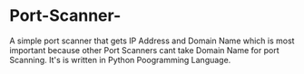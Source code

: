 # Port-Scanner-
A simple port scanner that gets IP Address and Domain Name which is most important because other Port Scanners cant take Domain Name for port Scanning. It's is written in Python Poogramming Language.
